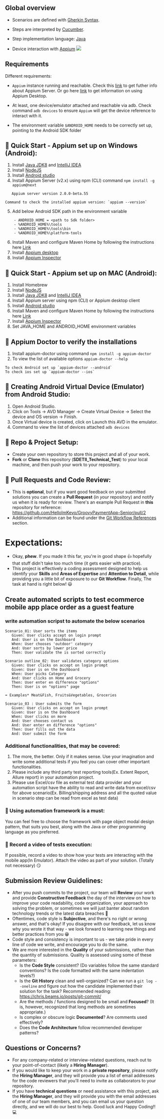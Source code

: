 ## Global overview

- Scenarios are defined with [Gherkin
Syntax](https://cucumber.io/docs/gherkin/).
- Steps are interpreted by [Cucumber](https://cucumber.io/).

- Step implementation language:
[Java](https://docs.oracle.com/javase/7/docs/)

- Device interaction with [Appium](http://appium.io/)
![](architecture.png)

## Requirements

Different requirements:

* `Appium` instance running and reachable. Check this [link](http://appium.io/docs/en/2.0/) to get futher info about Appium Server. Or go here  [link](https://saucelabs.com/resources/webinar/an-introduction-to-appium-desktop) to get information on using Appium Desktop.

* At least, one device/emulator attached and reachable via adb. Check command
`adb devices` to ensure `Appium` will get the device reference to
interact with it.

* The environment variable `$ANDROID_HOME` needs to be correctly set up,
pointing to the Android SDK folder





## :rocket: Quick Start - Appium set up on Windows (Android):

1) Install [Java JDK8](https://www.oracle.com/java/technologies/javase/javase8-archive-downloads.html)
   and [IntelliJ IDEA](https://www.jetbrains.com/idea/download/)
2) Install [NodeJS](https://nodejs.org/en/download/)
3) Install [Android studio](https://developer.android.com/studio)
4) Install Appium Server (v2.x) using npm (CLI) command `npm install -g appium@next`
```
   Appium server version 2.0.0-beta.55
```

```
Command to check the installed appium version: `appium --version`
```

5) Add below Android SDK path in the environment variable

```
    - ANDROID_HOME = <path to Sdk folder>
    - %ANDROID_HOME%\tools
    - %ANDROID_HOME%\tools\bin
    - %ANDROID_HOME%\platform-tools
```

6) Install Maven and configure Maven Home by following the instructions here [Link](https://gist.github.com/mohanpedala/943e0955d988ca56fa32cb976395548b) 
6) Install [Appium desktop](https://github.com/appium/appium-desktop/releases/)
7) Install [Appium Inspector](https://github.com/appium/appium-inspector/releases)

## :rocket: Quick Start - Appium set up on MAC (Android):

1) Install Homebrew
2) Install [NodeJS](https://nodejs.org/en/download/)
3) Install [Java JDK8](https://www.oracle.com/java/technologies/javase/javase8-archive-downloads.html)
   and [IntelliJ IDEA](https://www.jetbrains.com/idea/download/)
4) Install Appium server using npm (CLI) or Appium desktop client
5) Install [Android studio](https://developer.android.com/studio)
6) Install Maven and configure Maven Home by following the instructions here [Link](https://gist.github.com/mohanpedala/943e0955d988ca56fa32cb976395548b) 
7) Install [Appium Inspector](https://github.com/appium/appium-inspector/releases)
8) Set JAVA_HOME and ANDROID_HOME environment variables

## :pushpin: Appium Doctor to verify the installations

1) Install appium-doctor using command `npm install -g appium-doctor`
2) To view the list of available options `appium-doctor --help`

```
To check Android set up `appium-doctor --android`
To check ios set up `appium-doctor --ios`
```

## :pushpin: Creating Android Virtual Device (Emulator) from Android Studio:

1) Open Android Studio.
2) Click on Tools -> AVD Manager -> Create Virtual Device -> Select the device and OS version -> Finish.
3) Once Virtual device is created, click on Launch this AVD in the emulator.
4) Command to view the list of devices attached `adb devices`


## 📌 Repo & Project Setup:
* Create your own repository to store this project and all of your work.  
* **Fork** or **Clone** this repository (**SDETII_Technical_Test**) to your local machine, and then push your work to your repository.


## 📌 Pull Requests and Code Review:  
* This is **optional**, but if you want good feedback on your submitted solutions you can create a **Pull Request** (in _your_ repository) and notify us when it is ready for review. There's an example Pull Request in **this** repository for reference: https://github.com/HelloImKevo/GroovyPaymentApp-Senior/pull/2  
* Additional information can be found under the [Git Workflow References](#git-workflow-references) section. 


# Expectations:
* Okay, **phew**. If you made it this far, you're in good shape :+1: hopefully that stuff didn't take too much time (it gets easier with practice).  
* This project is effectively a coding assessment designed to help us identify your **Skills** and **Areas of Expertise** and **Attention to Detail**, while providing you a little bit of exposure to our **Git Workflow**. Finally, The task at hand is right below! 😃 


## Create automated scripts to test ecommerce mobile app place order as a guest feature

### write automation scripst to automate the below scenarios

```
Scenario_01: User sorts the items
   Given: User clicks accept on login prompt 
   And: User is on the Dashboard
   When: User chooses 'outdoor' category
   And: User sorts by lower price  
   Then: User validate the is sorted correctly  

Scenario outline_02: User validates category options
   Given: User clicks on accept on login prompt
   Given: User is on the Dashboard
   When: User picks Category 
   And: User clicks on Home and Grocery   
   Then: User enter en difference "options"
   Then: User is on "options" page

➡️ Examples* Meat&Fish, Fruits&Vegetables, Groceries

Scenario_03 : User submits the form
   Given: User clicks on accept on login prompt
   Given: User is on the Dashboard
   When: User clicks on more
   And: User chooses contact us 
   And: User enter en difference "options"
   Then: User fills out the data
   And: User submit the form

```
### Additional functionalities, that may be covered:

1. The more, the better. Only if it makes sense. Use your imagination and write some additional tests if you feel you
   can cover other important functionalities.
2. Please include any third party test reporting tools(Ex. Extent Report, Allure report) in your automation project.
3. Please use Excel/csv file as external test data provider and your automation script have the ability to read and
   write data from excel/csv for above scenario(Ex. Billing/shipping address and all the quoted value in scenario step
   can be read from excel as test data)

### :pushpin: Using automation framework is a must:

You can feel free to choose the framework with page object modal design pattern, that suits you best, along with the
Java or other programming language as you preferred.

### :pushpin: Record a video of tests execution:

If possible, record a video to show how your tests are interacting with the mobile app(In Emulator). Attach the video as part of your
solution. (Totally not necessary) 😏


## Submission Review Guidelines:  
* After you push commits to the project, our team will **Review** your work and provide **Constructive Feedback** the day of the interview on how to improve your code readability, code organization, your approach to solving the problem, or sometimes we will just banter about random technology trends or the latest data breaches :grimacing:
* Oftentimes, code style is **Subjective**, and there's no right or wrong answer, and that's okay! If you disagree with our feedback, let us know why you wrote it that way - we look forward to learning new things and better practices from you :grin:  
* Code style and consistency is important to us - we take pride in every line of code we write, and encourage you to do the same.
* We are more interested in the **Quality** of your submissions, rather than the quantity of submissions.  Quality is assessed using some of these parameters:  
  * Is the **Code Style** consistent? (Do variables follow the same standard conventions? Is the code formatted with the same indentation levels?)  
  * Is the **Git History** clean and well-organized? Can we run a `git log --oneline` and figure out how the candidate implemented their solution for the task? Recommended reading: https://chris.beams.io/posts/git-commit/
  * Are the methods / functions designed to be small and **Focused**? (It is, however, recognized that long methods are sometimes appropriate.)  
  * Is complex or obscure logic **Documented**? Are comments used effectively?  
  * Does the **Code Architecture** follow recommended developer patterns?


## Questions or Concerns?  
* For any company-related or interview-related questions, reach out to your point-of-contact (likely a **Hiring Manager**).  
* If you would like to keep your work in a **private repository**, please notify the **Hiring Manager**, and they will provide you a list of email addresses for the code reviewers that you'll need to invite as collaborators to your repository.  
* If you have **technical questions** or need assistance with this project, ask the **Hiring Manager**, and they will provide you with the email addresses of one of our team members, and you can email us your question directly, and we will do our best to help. Good luck and Happy Coding!! 💻  

